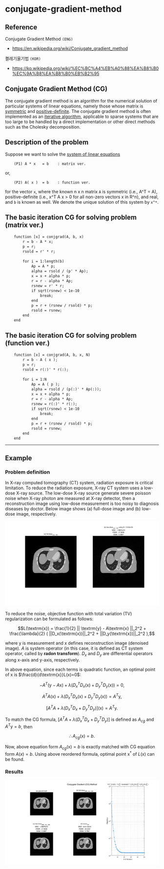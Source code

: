 # conjugate-gradient-method

## Reference 
Conjugate Gradient Method `(ENG)`
- https://en.wikipedia.org/wiki/Conjugate_gradient_method

켤레기울기법 `(KOR)`
- https://ko.wikipedia.org/wiki/%EC%BC%A4%EB%A0%88%EA%B8%B0%EC%9A%B8%EA%B8%B0%EB%B2%95

## Conjugate Gradient Method (CG)
The conjugate gradient method is an algorithm for the numerical solution of particular systems of linear equations, namely those whose matrix is [symmetric](https://en.wikipedia.org/wiki/Symmetric_matrix) and [positive-definite](https://en.wikipedia.org/wiki/Positive-definite_matrix). The conjugate gradient method is often implemented as an [iterative algorithm](https://en.wikipedia.org/wiki/Iterative_method), applicable to sparse systems that are too large to be handled by a direct implementation or other direct methods such as the Cholesky decomposition. 

## Description of the problem
Suppose we want to solve the [system of linear equations](https://en.wikipedia.org/wiki/System_of_linear_equations)

        (P1) A * x   = b    : matrix ver.
        
or,

        (P2) A( x )  = b    : function ver. 
        
for the vector `x`, where the known n x n matrix `A` is symmetric (i.e., A^T = A), positive-definite (i.e., x^T A x > 0 for all non-zero vectors x in R^n), and real, and `b` is known as well. We denote the unique solution of this system by `x^*`.

## The basic iteration CG for solving problem (matrix ver.)

        function [x] = conjgrad(A, b, x)
            r = b - A * x;
            p = r;
            rsold = r' * r;

            for i = 1:length(b)
                Ap = A * p;
                alpha = rsold / (p' * Ap);
                x = x + alpha * p;
                r = r - alpha * Ap;
                rsnew = r' * r;
                if sqrt(rsnew) < 1e-10
                    break;
                end
                p = r + (rsnew / rsold) * p;
                rsold = rsnew;
            end
        end
 

## The basic iteration CG for solving problem (function ver.)

        function [x] = conjgrad(A, b, x, N)
            r = b - A ( x );
            p = r;
            rsold = r(:)' * r(:);

            for i = 1:N
                Ap = A ( p );
                alpha = rsold / (p(:)' * Ap(:));
                x = x + alpha * p;
                r = r - alpha * Ap;
                rsnew = r(:)' * r(:);
                if sqrt(rsnew) < 1e-10
                    break;
                end
                p = r + (rsnew / rsold) * p;
                rsold = rsnew;
            end
        end


---

## Example 
### Problem definition
In X-ray computed tomography (CT) system, radiation exposure is critical limitation. To reduce the radiation exposure, X-ray CT system uses a low-dose X-ray source. The low-dose X-ray source generate severe poisson noise when X-ray photon are measured at X-ray detector, then a reconstruction image using low-dose measurement is too noisy to diagnosis diseases by doctor. Below image shows (a) full-dose image and (b) low-dose image, respectively.

![alt text](./img/low_dose_image.png "low dose image")

To reduce the noise, objective function with total variation (TV) regularization can be formulated as follows:

$$L(\textrm{x}) = \frac{1}{2} || \textrm{y} - A\textrm{x} ||_2^2 + \frac{\lambda}{2} ( ||D_x(\textrm{x})||_2^2 + ||D_y(\textrm{x})||_2^2 ),$$

where $\textrm{y}$ is measurement and $\textrm{x}$ defines reconstruction image (denoised image). $A$ is system operator (in this case, it is defined as CT system operator, called by **radon transform**). $D_x$ and $D_y$ are differential operators along x-axis and y-axis, respectively.

In above equation, since each terms is quadratic function, an optimal point of $\textrm{x}$ is $\frac{d}{d\textrm{x}}L(x)=0$:

$$-A^T (\textrm{y} - A\textrm{x})+ \lambda( D_x^T D_x(\textrm{x}) + D_y^T D_y(\textrm{x})) = 0,$$

$$A^TA(\textrm{x}) + \lambda( D_x^T D_x(\textrm{x}) + D_y^T D_y(\textrm{x})) = A^T\textrm{y},$$

$$[A^TA + \lambda( D_x^T D_x + D_y^T D_y)](\textrm{x}) = A^T\textrm{y}.$$

To match the CG formula, $[A^TA + \lambda( D_x^T D_x + D_y^T D_y)]$ is defined as $A_{cg}$ and $A^T\textrm{y} = b$, then

$$\therefore A_{cg}(\textrm{x}) = b.$$

Now, above equation form $A_{cg}(\textrm{x}) = b$ is exactly matched with CG equation form $A(x)=b$. Using above reordered formula, optimal point $\textrm{x}^*$ of $L(\textrm{x})$ can be found.

### Results
![alt text](./img/reconstructed_image.png "Reconstructed by CG method")
